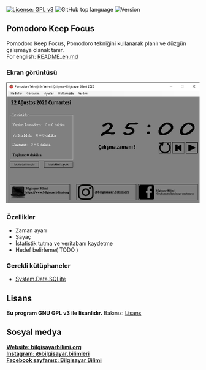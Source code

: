 ﻿[![License: GPL v3](https://img.shields.io/badge/License-GPLv3-blue.svg)](https://www.gnu.org/licenses/gpl-3.0)
![GitHub top language](https://img.shields.io/github/languages/top/Spelchure/Pomodoro-Keep-Focus)
![Version](https://img.shields.io/badge/version-1.0-blue)

## Pomodoro Keep Focus

Pomodoro Keep Focus, Pomodoro tekniğini kullanarak planlı ve düzgün çalışmaya olanak tanır. <br/>
For english: [README_en.md](https://github.com/Spelchure/Pomodoro-Keep-Focus/blob/master/README_en.md)


### Ekran görüntüsü
![Screenhot](https://www.github.com/Spelchure/Pomodoro-Keep-Focus/blob/master/Images/prog.PNG?raw=true)

### Özellikler

* Zaman ayarı
* Sayaç
* İstatistik tutma ve veritabanı kaydetme
* Hedef belirleme( TODO )

### Gerekli kütüphaneler
* [System.Data.SQLite](https://www.nuget.org/packages/System.Data.SQLite)


## Lisans
**Bu program GNU GPL v3 ile lisanlıdır.**
Bakınız: [Lisans](https://github.com/Spelchure/Pomodoro-Keep-Focus/blob/master/LICENSE)

## Sosyal medya
**[Website: bilgisayarbilimi.org](https://www.bilgisayarbilimi.org)**<br/>
**[Instagram: @bilgisayar.bilimleri](https://www.instagram.com/bilgisayar.bilimleri)**<br/>
**[Facebook sayfamız: Bilgisayar Bilimi](https://www.facebook.com/Bilgisayar-Bilimi-588994085125986)**<br/>


